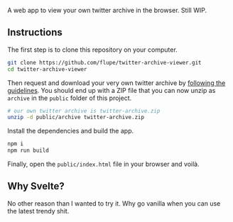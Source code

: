 A web app to view your own twitter archive in the browser. Still WIP.

## Instructions

The first step is to clone this repository on your computer.

```bash
git clone https://github.com/flupe/twitter-archive-viewer.git
cd twitter-archive-viewer
```

Then request and download your very own twitter archive by [following the guidelines](https://help.twitter.com/managing-your-account/how-to-download-your-twitter-archive). You should end up with a ZIP file that you can now unzip as `archive` in the `public` folder of this project.

```bash
# our own twitter archive is twitter-archive.zip
unzip -d public/archive twitter-archive.zip
```

Install the dependencies and build the app.

```bash
npm i
npm run build
```

Finally, open the `public/index.html` file in your browser and voilà.

## Why Svelte?

No other reason than I wanted to try it.
Why go vanilla when you can use the latest trendy shit.
